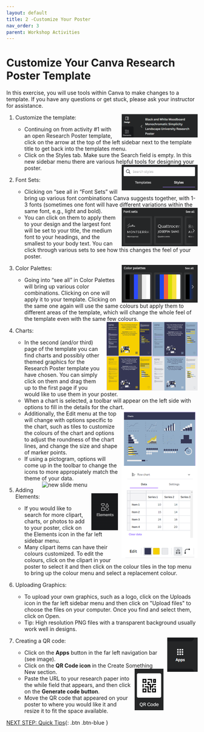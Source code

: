 ```yaml
---
layout: default
title: 2 -Customize Your Poster
nav_order: 3
parent: Workshop Activities
---
```


# Customize Your Canva Research Poster Template

In this exercise, you will use tools within Canva to make changes to a template.  If you have any questions or get stuck, please ask your instructor for assistance.

1.  Customize the template: <img src="images/06.png" alt="new slide menu" style="float:right;width:200px;margin-left:10px;">
    -   Continuing on from activity #1 with an open Research Poster template, click on the arrow at the top of the left sidebar next to the template title to get back into the templates menu. 
    -   Click on the Styles tab. Make sure the Search field is empty. In this new sidebar menu there are various helpful tools for designing your poster. <img src="images/07.png" alt="new slide menu" style="float:right;width:200px;margin-left:10px;">

2.  Font Sets:
    -   Clicking on “see all in “Font Sets” will bring up various font combinations Canva suggests together,  with 1-3 fonts (sometimes one font will have different variations within the same font, e.g., light and bold). <img src="images/08.png" alt="new slide menu" style="float:right;width:200px;margin-left:10px;">
    -   You can click on them to apply them to your design and the largest font will be set to your title, the medium font to your headings, and the smallest to your body text. You can click through various sets to see how this changes the feel of your poster.
  
3.  Color Palettes:<img src="images/09.png" alt="new slide menu" style="float:right;width:200px;margin-left:10px;">
    -   Going into “see all” in Color Palettes will bring up various color combinations. Clicking on one will apply it to your template. Clicking on the same one again will use the same colours but apply them to different areas of the template, which will change the whole feel of the template even with the same few colours. <img src="images/26.png" alt="new slide menu" style="float:right;width:240px;margin-left:10px;">

4.  Charts:
    -   In the second (and/or third) page of the template you can find charts and possibly other themed graphics for the Research Poster template you have chosen. You can simply click on them and drag them up to the first page if you would like to use them in your poster.
    -   When a chart is selected, a toolbar will appear on the left side with options to fill in the details for the chart.<img src="images/27.png" alt="new slide menu" style="float:right;width:200px;margin-left:10px;">
    -   Additionally, the Edit menu at the top will change with options specific to the chart, such as tiles to customize the colours of the chart and options to adjust the roundness of the chart lines, and change the size and shape of marker points.
    -   If using a pictogram, options will come up in the toolbar to change the icons to more appropiately match the theme of your data.<img src="images/28.png" alt="new slide menu" style="float:right;width:200px;margin-left:10px;">






5.  Adding Elements:<img src="images/19.png" alt="new slide menu" style="float:right;margin-left:10px;">
    -   If you would like to search for more clipart, charts, or photos to add to your poster, click on the Elements icon in the far left sidebar menu.
    -   Many clipart items can have their colours customized. To edit the colours, click on the clipart in your poster to select it and then click on the colour tiles in the top menu to bring up the colour menu and select a replacement colour. 

6.  Uploading Graphics: 
    -   To upload your own graphics, such as a logo, click on the Uploads icon in the far left sidebar menu and then click on "Upload files" to choose the files on your computer. Once you find and select them, click on Open.
    -   Tip: High resolution PNG files with a transparent background usually work well in designs.
  
7.  Creating a QR code:<img src="images/21.png" alt="new slide menu" style="float:right;margin-left:10px;">
    -   Click on the **Apps** button in the far left navigation bar (see image).
    -   Click on the **QR Code icon** in the Create Something New section. <img src="images/22.png" alt="new slide menu" style="float:right;margin-left:10px;">
    -   Paste the URL to your research paper into the while field that appears, and then click on the **Generate code button**.
    -   Move the QR code that appeared on your poster to where you would like it and resize it to fit the space available.
      
[NEXT STEP: Quick Tips](tips.html){: .btn .btn-blue }
